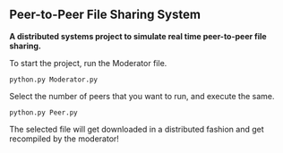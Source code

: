 
## Peer-to-Peer File Sharing System

**A distributed systems project to simulate real time peer-to-peer file sharing.** 

To start the project, run the Moderator file.

    python.py Moderator.py

Select the number of peers that you want to run, and execute the same.

    python.py Peer.py

The selected file will get downloaded in a distributed fashion and get recompiled by the moderator!
